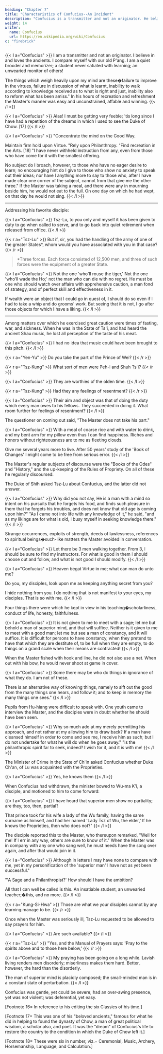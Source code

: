 ```yaml
---
heading: "Chapter 7"
title: "Characteristics of Confucius--An Incident"
description: "Confucius is a transmitter and not an originator. He believes in and loves the ancients."
weight: 14
writer:
  name: Confucius
  url: https://en.wikipedia.org/wiki/Confucius
c: "firebrick"
---
```




{{< l a="Confucius" >}}
I am a transmitter and not an originator.
I believe in and loves the ancients.
I compare myself with our old P'ang.
I am a quiet brooder and memorizer; a student never satiated with learning; an unwearied monitor of others! 

The things which weigh heavily upon my mind are these�failure to improve in the virtues, failure in discussion of what is learnt, inability to walk according to knowledge received as to what is right and just, inability also to reform what has been amiss." In his hours of recreation and refreshment the Master's manner was easy and unconstrained, affable and winning. 
{{< /l >}}

{{< l a="Confucius" >}}
Alas! I must be getting very feeble; 'tis long since I have had a repetition of the dreams in which I used to see the Duke of Chow. [17] 
{{< /l >}}

{{< l a="Confucius" >}}
"Concentrate the mind on the Good Way. 

Maintain firm hold upon Virtue. "Rely upon Philanthropy. "Find recreation in the Arts. [18] "I have never withheld instruction from any, even from those who have come for it with the smallest offering. 

No subject do I broach, however, to those who have no eager desire to learn; no encouraging hint do I give to those who show no anxiety to speak out their ideas; nor have I anything more to say to those who, after I have made clear one corner of the subject, cannot from that give me the other three." If the Master was taking a meal, and there were any in mourning beside him, he would not eat to the full. On one day on which he had wept, on that day he would not sing. 
{{< /l >}}

---

Addressing his favorite disciple:

{{< l a="Confucius" >}}
Tsz-Lu, to you only and myself it has been given to duty to go when called to serve, and to go back into quiet retirement when released from office.
{{< /l >}}

{{< r a="Tsz-Lu" >}}
But if, sir, you had the handling of the army of one of the greater States*, whom would you have associated with you in that case?
{{< /r >}}

> *Three forces. Each force consisted of 12,500 men, and three of such forces were the equipment of a greater State.


{{< l a="Confucius" >}}
Not the one 'who'll rouse the tiger,' Not the one 'who'll wade the Ho;' not the man who can die with no regret. He must be one who should watch over affairs with apprehensive caution, a man fond of strategy, and of perfect skill and effectiveness in it. 

If wealth were an object that I could go in quest of, I should do so even if I had to take a whip and do grooms' work. But seeing that it is not, I go after those objects for which I have a liking.
{{< /l >}}

----

Among matters over which he exercised great caution were times of fasting, war, and sickness. When he was in the State of Ts'i, and had heard the ancient Shau music, he lost all perception of the taste of his meat. 

{{< l a="Confucius" >}}
I had no idea that music could have been brought to this pitch.
{{< /l >}}

{{< r a="Yen-Yu" >}}
Do you take the part of the Prince of Wei?
{{< /r >}}


{{< r a="Tsz-Kung" >}}
What sort of men were Peh-I and Shuh Ts'i?
{{< /r >}}


{{< l a="Confucius" >}}
They are worthies of the olden time. 
{{< /l >}}

{{< r a="Tsz-Kung" >}}
Had they any feelings of resentment?
{{< /r >}}

{{< l a="Confucius" >}}
Their aim and object was that of doing the duty which every man owes to his fellows. They succeeded in doing it. What room further for feelings of resentment?
{{< /l >}}

The questioner on coming out said, "The Master does not take his part." 

{{< l a="Confucius" >}}
With a meal of coarse rice and with water to drink, and my bent arm for my pillow even thus I can find happiness. Riches and honors without righteousness are to me as fleeting clouds.

Give me several years more to live. After 50 years' study of the 'Book of Changes' I might come to be free from serious error.
{{< /l >}}


The Master's regular subjects of discourse were the "Books of the Odes" and "History," and the up-keeping of the Rules of Propriety. On all of these he regularly discoursed. 

The Duke of Shih asked Tsz-Lu about Confucius, and the latter did not answer. 

{{< l a="Confucius" >}}
Why did you not say, He is a man with a mind so intent on his pursuits that he forgets his food, and finds such pleasure in them that he forgets his troubles, and does not know that old age is coming upon him?" "As I came not into life with any knowledge of it," he said, "and as my likings are for what is old, I busy myself in seeking knowledge there." 
{{< /l >}}


Strange occurrences, exploits of strength, deeds of lawlessness, references to spiritual beings�such-like matters the Master avoided in conversation. 

{{< l a="Confucius" >}}
Let there be 3 men walking together. From 3, I should be sure to find my instructors. For what is good in them I should choose out and follow, and what is not good I should modify.
{{< /l >}}

{{< l a="Confucius" >}}
Heaven begat Virtue in me; what can man do unto me?

Do you, my disciples, look upon me as keeping anything secret from you? 

I hide nothing from you. I do nothing that is not manifest to your eyes, my disciples. That is so with me.
{{< /l >}}

Four things there were which he kept in view in his teaching�scholarliness, conduct of life, honesty, faithfulness. 

{{< l a="Confucius" >}}
It is not given to me to meet with a sage; let me but behold a man of superior mind, and that will suffice. Neither is it given to me to meet with a good man; let me but see a man of constancy, and it will suffice. It is difficult for persons to have constancy, when they pretend to have that which they are destitute of, to be full when they are empty, to do things on a grand scale when their means are contracted!
{{< /l >}}

When the Master fished with hook and line, he did not also use a net. When out with his bow, he would never shoot at game in cover.

{{< l a="Confucius" >}}
Some there may be who do things in ignorance of what they do. I am not of these. 

There is an alternative way of knowing things, namely to sift out the good from the many things one hears, and follow it; and to keep in memory the many things one sees." 
{{< /l >}}

Pupils from Hu-hiang were difficult to speak with. One youth came to interview the Master, and the disciples were in doubt whether he should have been seen. 

{{< l a="Confucius" >}}
Why so much ado at my merely permitting his approach, and not rather at my allowing him to draw back? If a man have cleansed himself in order to come and see me, I receive him as such; but I do not undertake for what he will do when he goes away." "Is the philanthropic spirit far to seek, indeed? I wish for it, and it is with me!
{{< /l >}}

The Minister of Crime in the State of Ch'in asked Confucius whether Duke Ch'an, of Lu was acquainted with the Proprieties.

{{< l a="Confucius" >}}
Yes, he knows them 
{{< /l >}}

When Confucius had withdrawn, the minister bowed to Wu-ma K'i, a disciple, and motioned to him to come forward:

{{< l a="Confucius" >}}
I have heard that superior men show no partiality; are they, too, then, partial? 

That prince took for his wife a lady of the Wu family, having the same surname as himself, and had her named 'Lady Tsz of Wu, the elder,' If he knows the Proprieties, then who does not?" 
{{< /l >}}

The disciple reported this to the Master, who thereupon remarked, "Well for me! If I err in any way, others are sure to know of it." When the Master was in company with any one who sang well, he must needs have the song over again, and after that would join in it. 

{{< l a="Confucius" >}}
Although in letters I may have none to compare with me, yet in my personification of the 'superior man' I have not as yet been successful." 

"'A Sage and a Philanthropist?' How should I have the ambition? 

All that I can well be called is this. An insatiable student, an unwearied teacher;�this, and no more.
{{< /l >}}

{{< r a="Kung-Si-Hwa" >}}
Those are what we your disciples cannot by any learning manage to be. 
{{< /r >}}

Once when the Master was seriously ill, Tsz-Lu requested to be allowed to say prayers for him. 

{{< l a="Confucius" >}}
Are such available?
{{< /l >}}

{{< r a="Tsz-Lu" >}}
"Yes, and the Manual of Prayers says: 'Pray to the spirits above and to those here below,'
{{< /r >}}

{{< l a="Confucius" >}}
My praying has been going on a long while. Lavish living renders men disorderly; miserliness makes them hard. Better, however, the hard than the disorderly.

The man of superior mind is placidly composed; the small-minded man is in a constant state of perturbation.
{{< /l >}}

Confucius was gentle, yet could be severe; had an over-awing presence, yet was not violent; was deferential, yet easy. 


[Footnote 16=  In reference to his editing the six Classics of his time.] 

[Footnote 17=  This was one of his "beloved ancients," famous for what he did in helping to found the dynasty of Chow, a man of great political wisdom, a scholar also, and poet. It was the "dream" of Confucius's life to restore the country to the condition in which the Duke of Chow left it.] 

[Footnote 18=  These were six in number, viz.=  Ceremonial, Music, Archery, Horsemanship, Language, and Calculation.] 

